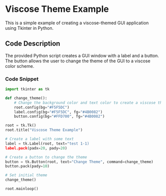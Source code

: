 # Viscose Theme Example

This is a simple example of creating a viscose-themed GUI application using Tkinter in Python.

## Code Description

The provided Python script creates a GUI window with a label and a button. The button allows the user to change the theme of the GUI to a viscose color scheme.

### Code Snippet

```python
import tkinter as tk

def change_theme():
    # Change the background color and text color to create a viscose theme
    root.config(bg="#F5F5DC")
    label.config(bg="#F5F5DC", fg="#4B0082")
    button.config(bg="#FFD700", fg="#4B0082")

root = tk.Tk()
root.title("Viscose Theme Example")

# Create a label with some text
label = tk.Label(root, text="test 1-1)
label.pack(padx=20, pady=20)

# Create a button to change the theme
button = tk.Button(root, text="Change Theme", command=change_theme)
button.pack(pady=10)

# Set initial theme
change_theme()

root.mainloop()

